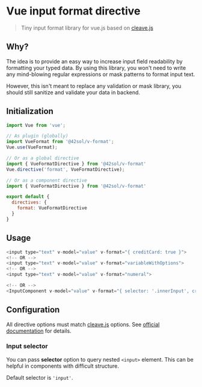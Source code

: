 # Vue input format directive

> Tiny input format library for vue.js based on [cleave.js](https://github.com/nosir/cleave.js)

## Why?

The idea is to provide an easy way to increase input field readability by formatting your typed data. 
By using this library, you won't need to write any mind-blowing regular expressions or mask patterns
to format input text.

However, this isn't meant to replace any validation or mask library, you should still sanitize 
and validate your data in backend.

## Initialization

```javascript
import Vue from 'vue';

// As plugin (globally)
import VueFormat from '@42sol/v-format';
Vue.use(VueFormat);

// Or as a global directive
import { VueFormatDirective } from '@42sol/v-format'
Vue.directive('format', VueFormatDirective);

// Or as a component directive
import { VueFormatDirective } from '@42sol/v-format'

export default {
  directives: {
    format: VueFormatDirective
  }
}
```

## Usage

```javascript
<input type="text" v-model="value" v-format="{ creditCard: true }">
<!-- OR -->
<input type="text" v-model="value" v-format="variableWithOptions">
<!-- OR -->
<input type="text" v-model="value" v-format="numeral">

<!-- OR -->
<InputComponent v-model="value" v-format="{ selector: '.innerInput', creditCard: true }" />
```

## Configuration

All directive options must match [cleave.js](https://github.com/nosir/cleave.js) options. 
See [official documentation](https://github.com/nosir/cleave.js/blob/master/doc/options.md) for details.

### Input selector

You can pass **selector**  option to query nested `<input>` element. 
This can be helpful in components with difficult structure.

Default selector is ```'input'```.
